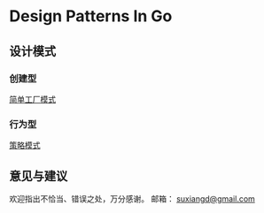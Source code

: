 # Design Patterns In Go

## 设计模式
### 创建型
[简单工厂模式](./simple_factory)

### 行为型
[策略模式](./strategy)

## 意见与建议
欢迎指出不恰当、错误之处，万分感谢。
邮箱： suxiangd@gmail.com
